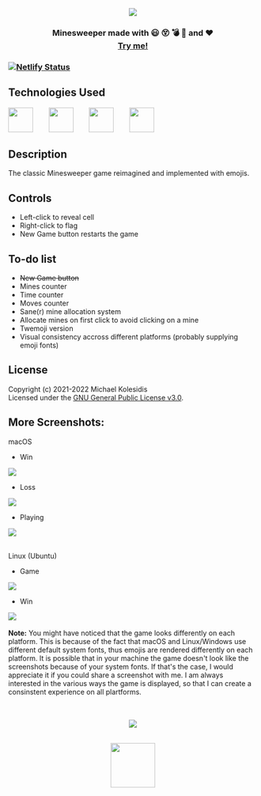 <div align="center">
  <img src="https://github.com/michaelkolesidis/minesweeper-emoji/blob/main/screenshots/minesweeper-emoji-mac.png" /><br>
  
</div>

<h3 align="center">Minesweeper made with 😃 😵 💣 🚩 and ❤️ <br><a target="_blank" href="https://minesweeper-emoji.netlify.app/">Try me!</a><h3>

[![Netlify Status](https://api.netlify.com/api/v1/badges/b318a02a-0a7e-483e-a046-547a1a3ac6ae/deploy-status)](https://app.netlify.com/sites/minesweeper-emoji/deploys)

  
  
## Technologies Used
<a href="https://p5js.org/"><img src="https://github.com/michaelkolesidis/tech-icons/blob/main/icons/p5js/p5js.svg" height="50px"/></a>
&nbsp;&nbsp;&nbsp;&nbsp;&nbsp;&nbsp;
<a href="https://en.wikipedia.org/wiki/JavaScript"><img src="https://github.com/michaelkolesidis/tech-icons/blob/main/icons/javascript/javascript-original.svg" height="50px" /></a>
&nbsp;&nbsp;&nbsp;&nbsp;&nbsp;&nbsp;
<a href="https://en.wikipedia.org/wiki/CSS"><img src="https://github.com/michaelkolesidis/tech-icons/blob/main/icons/css3/css3-plain.svg" height="50px" /></a>
&nbsp;&nbsp;&nbsp;&nbsp;&nbsp;&nbsp;
<img src="https://github.com/michaelkolesidis/tech-icons/blob/main/icons/html5/html5-plain.svg" height="50px" />
&nbsp;&nbsp;&nbsp;&nbsp;&nbsp;&nbsp;

  
  
## Description
The classic Minesweeper game reimagined and implemented with emojis.
  
  
  
## Controls
  
* Left-click to reveal cell<br>
* Right-click to flag
* New Game button restarts the game

  
  
## To-do list
  
* ~~New Game button~~<br>
* Mines counter<br>
* Time counter<br>
* Moves counter<br>
* Sane(r) mine allocation system
* Allocate mines on first click to avoid clicking on a mine
* Twemoji version
* Visual consistency accross different platforms (probably supplying emoji fonts)

  
  
## License

Copyright (c) 2021-2022 Michael Kolesidis<br>
Licensed under the [GNU General Public License v3.0](https://github.com/michaelkolesidis/webproject-script/blob/main/LICENSE).
  
  
  
## More Screenshots:

macOS
<br>
* Win
<img src="https://github.com/michaelkolesidis/minesweeper-emoji/blob/main/screenshots/minesweeper-emoji-mac-won.png" />

* Loss
<img src="https://github.com/michaelkolesidis/minesweeper-emoji/blob/main/screenshots/minesweeper-emoji-mac-lost.png" />

* Playing
<img src="https://github.com/michaelkolesidis/minesweeper-emoji/blob/main/screenshots/minesweeper-emoji-mac-playing.png" />
<br>
<br>
  
Linux (Ubuntu)
  <br>
* Game
<img src="https://github.com/michaelkolesidis/minesweeper-emoji/blob/main/screenshots/minesweeper-emoji-lin.png" />
  
* Win
<img src="https://github.com/michaelkolesidis/minesweeper-emoji/blob/main/screenshots/minesweepr-emoji-lin-won.png" />
<br>
<br>
  <strong>Note:</strong> You might have noticed that the game looks differently on each platform. This is because of the fact that macOS and Linux/Windows use different default system fonts, thus emojis are rendered differently on each platform. It is possible that in your machine the game doesn't look like the screenshots because of your system fonts. If that's the case, I would appreciate it if you could share a screenshot with me. I am always interested in the various ways the game is displayed, so that I can create a consinstent experience on all plartforms.


  
  
[//]: # (Free Software)
<div align="center">
  <br>
  <br>

  <a href="https://github.com/michaelkolesidis/made-with-linux" target="_blank"><img src="https://upload.wikimedia.org/wikipedia/commons/thumb/f/f9/Made_with_Linux.png/240px-Made_with_Linux.png"></a>
</div>
<br>                                                      
<div align="center">
  <a href="https://endsoftwarepatents.org/innovating-without-patents"><img style="height: 90px;" src="https://static.fsf.org/nosvn/esp/logos/innovating-without-patents.svg"></a>
</div>
